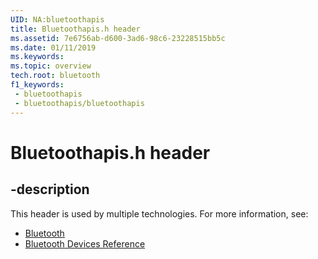 ```yaml
---
UID: NA:bluetoothapis
title: Bluetoothapis.h header
ms.assetid: 7e6756ab-d600-3ad6-98c6-23228515bb5c
ms.date: 01/11/2019
ms.keywords: 
ms.topic: overview
tech.root: bluetooth
f1_keywords:
 - bluetoothapis
 - bluetoothapis/bluetoothapis
---
```


# Bluetoothapis.h header


## -description

This header is used by multiple technologies. For more information, see:

- [Bluetooth](../_bluetooth/index.md)
- [Bluetooth Devices Reference](../_bltooth/index.md)

